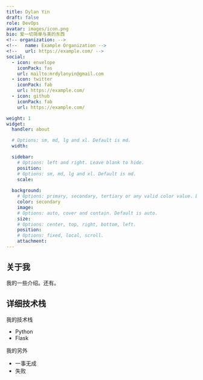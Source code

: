 ```yaml
---
title: Dylan Yin
draft: false
role: DevOps
avatar: images/icon.png
bio: 爱一切简单与美的东西
<!-- organization: -->
<!--   name: Example Organization -->
<!--   url: https://example.com/ -->
social:
  - icon: envelope
    iconPack: fas
    url: mailto:mrdylanyin@gmail.com
  - icon: twitter
    iconPack: fab
    url: https://example.com/
  - icon: github
    iconPack: fab
    url: https://example.com/

weight: 1
widget:
  handler: about

  # Options: sm, md, lg and xl. Default is md.
  width:

  sidebar:
    # Options: left and right. Leave blank to hide.
    position:
    # Options: sm, md, lg and xl. Default is md.
    scale:
  
  background:
    # Options: primary, secondary, tertiary or any valid color value. Default is primary.
    color: secondary
    image:
    # Options: auto, cover and contain. Default is auto.
    size:
    # Options: center, top, right, bottom, left.
    position:
    # Options: fixed, local, scroll.
    attachment: 
---
```


## 关于我
我的一些介绍。还有。


## 详细技术栈

我的技术栈
- Python
- Flask

我的另外
- 一事无成
- 失败
